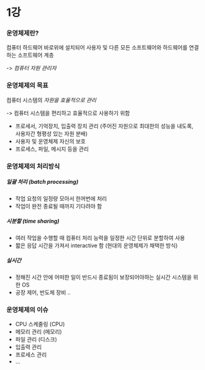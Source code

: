 # 1강

### 운영체제란?

컴퓨터 하드웨어 바로위에 설치되어 사용자 및 다른 모든 소프트웨어와 하드웨어를 연결하는 소프트웨어 계층

-> *컴퓨터 자원 관리자*




### 운영체제의 목표

컴퓨터 시스템의 *자원을 효율적으로 관리*

-> 컴퓨터 시스템을 편리하고 효율적으로 사용하기 위함


- 프로세서, 기억장치, 입출력 장치 관리 (주어진 자원으로 최대한의 성능을 내도록, 사용자간 형평성 있는 자원 분배)
- 사용자 및 운영체제 자신의 보호
- 프로세스, 파일, 메시지 등을 관리




### 운영체제의 처리방식


##### 일괄 처리 (batch processing)

- 작업 요청의 일정량 모아서 한꺼번에 처리
- 작업이 완전 종료될 때까지 기다려야 함


##### 시분할 (time sharing)

- 여러 작업을 수행할 때 컴퓨터 처리 능력을 일정한 시간 단위로 분할하여 사용
- 짧은 응답 시간을 가져서 interactive 함 (현대의 운영체제가 채택한 방식)


##### 실시간

- 정해진 시간 안에 어떠한 일이 반드시 종료됨이 보장되어야하는 실시간 시스템을 위한 OS
- 공장 제어, 반도체 장비 ..




### 운영체제의 이슈

- CPU 스케줄링 (CPU)
- 메모리 관리 (메모리)
- 파일 관리 (디스크)
- 입출력 관리 
- 프로세스 관리
- ...






